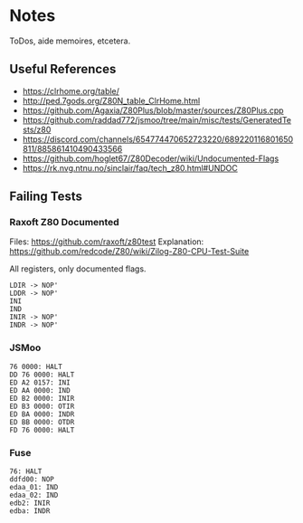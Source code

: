 # Notes

ToDos, aide memoires, etcetera.

## Useful References

- https://clrhome.org/table/
- http://ped.7gods.org/Z80N_table_ClrHome.html
- https://github.com/Agaxia/Z80Plus/blob/master/sources/Z80Plus.cpp
- https://github.com/raddad772/jsmoo/tree/main/misc/tests/GeneratedTests/z80
- https://discord.com/channels/654774470652723220/689220116801650811/885861410490433566
- https://github.com/hoglet67/Z80Decoder/wiki/Undocumented-Flags
- https://rk.nvg.ntnu.no/sinclair/faq/tech_z80.html#UNDOC

## Failing Tests

### Raxoft Z80 Documented 

Files: https://github.com/raxoft/z80test
Explanation: https://github.com/redcode/Z80/wiki/Zilog-Z80-CPU-Test-Suite

All registers, only documented flags.

```
LDIR -> NOP'
LDDR -> NOP'
INI
IND
INIR -> NOP'
INDR -> NOP'
```

### JSMoo

```
76 0000: HALT
DD 76 0000: HALT
ED A2 0157: INI
ED AA 0000: IND
ED B2 0000: INIR
ED B3 0000: OTIR
ED BA 0000: INDR
ED BB 0000: OTDR
FD 76 0000: HALT
```

### Fuse

```
76: HALT
ddfd00: NOP
edaa_01: IND
edaa_02: IND
edb2: INIR
edba: INDR
```